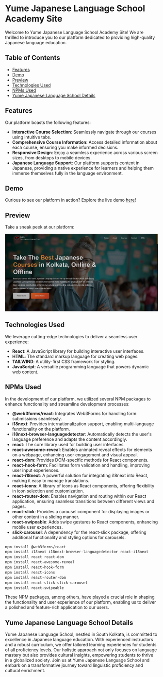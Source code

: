 # Yume Japanese Language School Academy Site

Welcome to Yume Japanese Language School Academy Site! We are thrilled to introduce you to our platform dedicated to providing high-quality Japanese language education.

## Table of Contents

- [Features](#features)
- [Demo](#demo)
- [Preview](#preview)
- [Technologies Used](#technologies-used)
- [NPMs Used](#npms-used)
- [Yume Japanese Language School Details](#yume-japanese-language-school-details)

## Features

Our platform boasts the following features:

- **Interactive Course Selection**: Seamlessly navigate through our courses using intuitive tabs.
- **Comprehensive Course Information**: Access detailed information about each course, ensuring you make informed decisions.
- **Responsive Design**: Enjoy a seamless experience across various screen sizes, from desktops to mobile devices.
- **Japanese Language Support**: Our platform supports content in Japanese, providing a native experience for learners and helping them immerse themselves fully in the language environment.

## Demo

Curious to see our platform in action? Explore the live demo [here](https://yjls-kolkata.com/)!

## Preview

Take a sneak peek at our platform:

![Preview](yjls-updated.png)

## Technologies Used

We leverage cutting-edge technologies to deliver a seamless user experience:

- **React**: A JavaScript library for building interactive user interfaces.
- **HTML**: The standard markup language for creating web pages.
- **TAILWIND**: A utility-first CSS framework for styling.
- **JavaScript**: A versatile programming language that powers dynamic web content.

## NPMs Used

In the development of our platform, we utilized several NPM packages to enhance functionality and streamline development processes:

- **@web3forms/react**: Integrates Web3Forms for handling form submissions seamlessly.
- **i18next**: Provides internationalization support, enabling multi-language functionality on the platform.
- **i18next-browser-languagedetector**: Automatically detects the user's language preference and adapts the content accordingly.
- **react**: The core library used for building user interfaces.
- **react-awesome-reveal**: Enables animated reveal effects for elements on a webpage, enhancing user engagement and visual appeal.
- **react-dom**: Provides DOM-specific methods for React components.
- **react-hook-form**: Facilitates form validation and handling, improving user input experiences.
- **react-i18next**: A powerful solution for integrating i18next into React, making it easy to manage translations.
- **react-icons**: A library of icons as React components, offering flexibility in icon selection and customization.
- **react-router-dom**: Enables navigation and routing within our React application, ensuring seamless transitions between different views and pages.
- **react-slick**: Provides a carousel component for displaying images or other content in a sliding manner.
- **react-swipeable**: Adds swipe gestures to React components, enhancing mobile user experiences.
- **slick-carousel**: A dependency for the react-slick package, offering additional functionality and styling options for carousels.

```bash
npm install @web3forms/react
npm install i18next i18next-browser-languagedetector react-i18next
npm install react react-dom
npm install react-awesome-reveal
npm install react-hook-form
npm install react-icons
npm install react-router-dom
npm install react-slick slick-carousel
npm install react-swipeable
```

These NPM packages, among others, have played a crucial role in shaping the functionality and user experience of our platform, enabling us to deliver a polished and feature-rich application to our users.


## Yume Japanese Language School Details

Yume Japanese Language School, nestled in South Kolkata, is committed to excellence in Japanese language education. With experienced instructors and a robust curriculum, we offer tailored learning experiences for students of all proficiency levels. Our holistic approach not only focuses on language mastery but also provides cultural insights, empowering students to thrive in a globalized society. Join us at Yume Japanese Language School and embark on a transformative journey toward linguistic proficiency and cultural enrichment.

